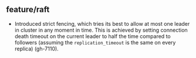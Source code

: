 ## feature/raft

* Introduced strict fencing, which tries its best to allow at most one
  leader in cluster in any moment in time. This is achieved by setting
  connection death timeout on the current leader to half the time compared to
  followers (assuming the `replication_timeout` is the same on every replica)
  (gh-7110).
